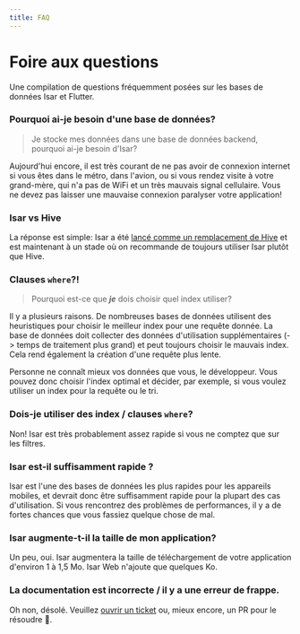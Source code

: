 ```yaml
---
title: FAQ
---
```


# Foire aux questions

Une compilation de questions fréquemment posées sur les bases de données Isar et Flutter.

### Pourquoi ai-je besoin d'une base de données?

> Je stocke mes données dans une base de données backend, pourquoi ai-je besoin d'Isar?

Aujourd'hui encore, il est très courant de ne pas avoir de connexion internet si vous êtes dans le métro, dans l'avion, ou si vous rendez visite à votre grand-mère, qui n'a pas de WiFi et un très mauvais signal cellulaire. Vous ne devez pas laisser une mauvaise connexion paralyser votre application!

### Isar vs Hive

La réponse est simple: Isar a été [lancé comme un remplacement de Hive](https://github.com/hivedb/hive/issues/246) et est maintenant à un stade où on recommande de toujours utiliser Isar plutôt que Hive.

### Clauses `where`?!

> Pourquoi est-ce que **_je_** dois choisir quel index utiliser?

Il y a plusieurs raisons. De nombreuses bases de données utilisent des heuristiques pour choisir le meilleur index pour une requête donnée. La base de données doit collecter des données d'utilisation supplémentaires (-> temps de traitement plus grand) et peut toujours choisir le mauvais index. Cela rend également la création d'une requête plus lente.

Personne ne connaît mieux vos données que vous, le développeur. Vous pouvez donc choisir l'index optimal et décider, par exemple, si vous voulez utiliser un index pour la requête ou le tri.

### Dois-je utiliser des index / clauses `where`?

Non! Isar est très probablement assez rapide si vous ne comptez que sur les filtres.

### Isar est-il suffisamment rapide ?

Isar est l'une des bases de données les plus rapides pour les appareils mobiles, et devrait donc être suffisamment rapide pour la plupart des cas d'utilisation. Si vous rencontrez des problèmes de performances, il y a de fortes chances que vous fassiez quelque chose de mal.

### Isar augmente-t-il la taille de mon application?

Un peu, oui. Isar augmentera la taille de téléchargement de votre application d'environ 1 à 1,5 Mo. Isar Web n'ajoute que quelques Ko.

### La documentation est incorrecte / il y a une erreur de frappe.

Oh non, désolé. Veuillez [ouvrir un ticket](https://github.com/isar/isar/issues/new/choose) ou, mieux encore, un PR pour le résoudre 💪.
